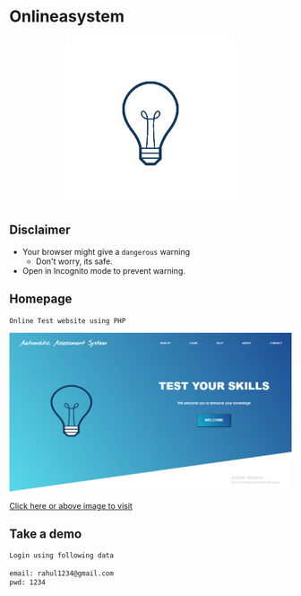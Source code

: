 # Onlineasystem

<center>
    <img src="blb.gif" alt="blinking bulb" height=300 width=300>
</center>

## Disclaimer

- Your browser might give a `dangerous` warning
    - Don't worry, its safe.
- Open in Incognito mode to prevent warning.


## Homepage

    Online Test website using PHP

<a href="https://onlineasystem.000webhostapp.com/">
    <img src="homepage.png" alt='Homepage screenshot'>
</a>

[Click here or above image to visit](https://onlineasystem.000webhostapp.com/)

## Take a demo

    Login using following data

    email: rahul1234@gmail.com
    pwd: 1234